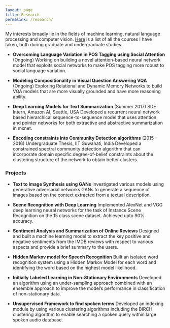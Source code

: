 ```yaml
---
layout: page
title: Research
permalink: /research/
---
```


My interests broadly lie in the fields of machine learning, natural language processing and computer vision. 
[Here](/research/courses/) is a list of all the courses I have taken, both during graduate and undergraduate studies.  

- **Overcoming Language Variation in POS Tagging using Social Attention** (Ongoing)
 Working on building a novel attention-based neural network model that exploits social networks to make
POS tagging more robust to social language variation.        
            


- **Modeling Compositionality in Visual Question Answering VQA** (Ongoing)
 Exploring Relational and Dynamic Memory Networks to build VQA models that are more visually grounded
and have more reasoning ability.      
           


- **Deep Learning Models for Text Summarization** (Summer 2017)
 SDE Intern, Amazon AI, Seattle, USA
 Developed a recurrent neural network based hierarchical sequence-to-sequence model that uses attention
and pointer networks for both extractive and abstractive summarization in mxnet.      
             


- **Encoding constraints into Community Detection algorithms** (2015 - 2016)
 Undergraduate Thesis, IIT Guwahati, India
 Developed a constrained spectral community detection algorithm that can incorporate domain specific
degree-of-belief constraints about the clustering structure of the network to obtain better clusters.     
             




### Projects

- **Text to Image Synthesis using GANs**
 Investigated various models using generative adversarial networks GANs to generate a sequence of images
based on the context extracted from a textual description.      
           


- **Scene Recognition with Deep Learning**
 Implemented AlexNet and VGG deep learning neural networks for the task of Instance Scene Recognition
on the 15 class scene dataset. Achieved upto 90% accuracy.      
              


- **Sentiment Analysis and Summarization of Online Reviews**
 Designed and built a machine learning model to extract the key positive and negative sentiments from the
IMDB reviews with respect to various aspects and provide a brief summary to the users.       
              


- **Hidden Markov model for Speech Recognition**
 Built an isolated word recognition system using a Hidden Markov Model for each word and identifying the
word based on the highest model likelihood.        
           


- **Initially Labeled Learning in Non-Stationary Environments**
 Developed an algorithm using an under-sampling approach combined with an ensemble approach to improve
the model’s performance in classification of non-stationary data.       
          


- **Unsupervised Framework to find spoken terms**
 Developed an indexing module by using various clustering algorithms including the BIRCH clustering algorithm to enable searching a spoken query within large spoken audio database.        
            



